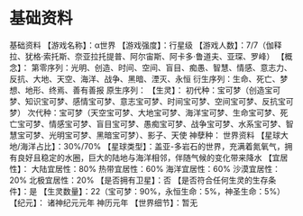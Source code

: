 # 基础资料
基础资料
【游戏名称】：α世界
【游戏强度】：行星级
【游戏人数】：7/7（伽释拉、犹格·索托斯、奈亚拉托提普、阿尔宙斯、阿卡多·鲁道夫、亚琛、罗峰）
【概念】：
第零序列：光明、创造、时间、空间、盲目、痴愚、智慧、情感、意志力、反抗、大地、天空、海洋、战争、黑暗、湮灭、永恒
衍生序列：生命、死亡、梦想、地形、终焉、善有善报
原生序列：
【生灵】：
初代种：宝可梦（创造宝可梦、知识宝可梦、感情宝可梦、意志宝可梦、时间宝可梦、空间宝可梦、反抗宝可梦）
次代种：宝可梦（天空宝可梦、大地宝可梦、海洋宝可梦、生命宝可梦、死亡宝可梦、情感宝可梦、盲目宝可梦、愚痴宝可梦、战争宝可梦、水系宝可梦、智慧宝可梦、光明宝可梦、黑暗宝可梦）、影子、天使
神孽种：
世界资料
【星球大地/海洋占比】：30%/70%
【星球类型】：盖亚-多岩石的世界，充满着氮氧气，拥有良好且稳定的水圈，巨大的陆地与海洋相邻，伴随气候的变化带来降水
【宜居性】：
大陆宜居性：80%
热带宜居性：60%
海洋宜居性：60%
沙漠宜居性：20%
北极宜居性：20%
【是否拥有卫星】：否
【是否符合任何生灵的生存条件】：是
【生灵数量】：22（宝可梦：90%，永恒生命：5%，神圣生命：5%）
【纪元】：
诸神纪元元年
神历元年
【世界细节】：暂无
